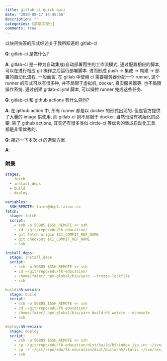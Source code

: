 ```yaml
---
title: gitlab-ci quick quiz
date: "2020-08-17 14:48:56"
description: ""
categories: [前端工程化]
comments: true
---
```


以快问快答的形式综述关于我所知道的 gitlab-ci

**Q**: gitlab-ci 是做什么?

**A**: gitlab-ci 是一种为自动集成/自动部署而生的工作流模式. 通过配置相应的脚本, 可以在进行相应 git 操作之后运行部署脚本. 进而形成 push -> 集成 -> 构建 -> 部署的自动化流程. 一般而言, 在 gitlab 中使用 ci 需要服务器分配一个 runner, 这个 runner 的形式可以有很多种, 并不局限于虚拟机, docker, 真实服务器等. 也不局限操作系统. 通过创建 gitlab-ci.yml 脚本, 可以操控 runner 完成这些任务.

**Q**: gitlab-ci 和 github actions 有什么异同?

**A**: 在 github action 中, 所有 runner 都是以 docker 的形式出现的. 但是官方提供了大量的 image 供使用, 而 gitlab-ci 则不局限于 docker. 当然也没有初始化的必要. 除了 github actions, 其实还有很多类似 circle-ci 等优秀的集成自动化工具. 都是非常优秀的.

**Q**: 简述一下本次 ci 的选型方案.

**A**:

### 附录

```yaml
stages:
  - fetch
  - install_deps
  - build
  - deploy

variables:
  SSH_REMOTE: faier@dep3.faisvr.cc
fetch:
  stage: fetch
  script:
    - ssh -p 50805 $SSH_REMOTE << ssh
    - cd ~/git/repo/edu/fk-education/
    - git fetch origin $CI_COMMIT_REF_NAME
    - git checkout $CI_COMMIT_REF_NAME
    - ssh

install_deps:
  stage: install_deps
  script:
    - ssh -p 50805 $SSH_REMOTE << ssh
    - cd ~/git/repo/edu/fk-education/
    - /home/faier/.npm-global/bin/yarn --frozen-lockfile
    - ssh

build:h5-weixin:
  stage: build
  script:
    - ssh -p 50805 $SSH_REMOTE << ssh
    - cd ~/git/repo/edu/fk-education/
    - /home/faier/.npm-global/bin/yarn build:h5-weixin --vconsole
    - ssh

deploy:h5-weixin:
  stage: deploy
  script:
    - ssh -p 50805 $SSH_REMOTE << ssh
    - cp ~/git/repo/edu/fk-education/dist/build/h5/index.jsp.inc ~/svn/web/edu/entrance/index.jsp.inc
    - cp -r ~/git/repo/edu/fk-education/dist/build/h5/static ~/svn/res/edu/h5/
    - ssh
```
